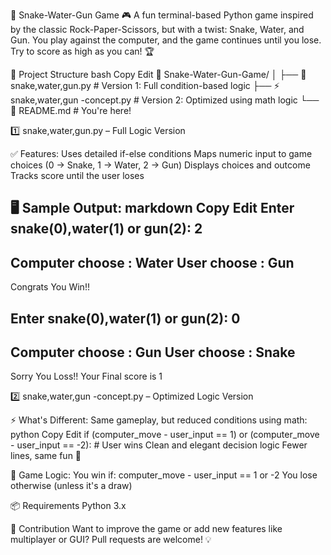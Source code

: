 🐍 Snake-Water-Gun Game 🎮
A fun terminal-based Python game inspired by the classic Rock-Paper-Scissors, but with a twist: Snake, Water, and Gun.
You play against the computer, and the game continues until you lose. Try to score as high as you can! 🏆

🧩 Project Structure
bash
Copy
Edit
📁 Snake-Water-Gun-Game/
│
├── 🐍 snake,water,gun.py     # Version 1: Full condition-based logic
├── ⚡ snake,water,gun -concept.py     # Version 2: Optimized using math logic
└── 📄 README.md                 # You're here!

1️⃣ snake,water,gun.py – Full Logic Version

✅ Features:
Uses detailed if-else conditions
Maps numeric input to game choices (0 → Snake, 1 → Water, 2 → Gun)
Displays choices and outcome
Tracks score until the user loses

🖥️ Sample Output:
markdown
Copy
Edit
Enter snake(0),water(1) or gun(2): 2
--------------------------------------------------------------------------------------------
Computer choose : Water
User choose : Gun
--------------------------------------------------------------------------------------------
Congrats You Win!!

Enter snake(0),water(1) or gun(2): 0
--------------------------------------------------------------------------------------------
Computer choose : Gun
User choose : Snake
--------------------------------------------------------------------------------------------
Sorry You Loss!!
Your Final score is 1

2️⃣ snake,water,gun -concept.py – Optimized Logic Version

⚡ What's Different:
Same gameplay, but reduced conditions using math:
python
Copy
Edit
if (computer_move - user_input == 1) or (computer_move - user_input == -2):
    # User wins
Clean and elegant decision logic
Fewer lines, same fun 🎉

🔄 Game Logic:
You win if:
computer_move - user_input == 1 or -2
You lose otherwise (unless it's a draw)

📦 Requirements
Python 3.x

🙌 Contribution
Want to improve the game or add new features like multiplayer or GUI? Pull requests are welcome! 💡
